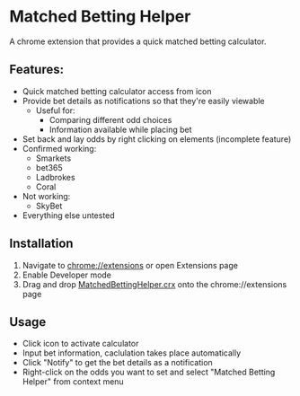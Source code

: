 # Matched Betting Helper
A chrome extension that provides a quick matched betting calculator.

## Features:
* Quick matched betting calculator access from icon
* Provide bet details as notifications so that they're easily viewable
  * Useful for:
    * Comparing different odd choices
    * Information available while placing bet
* Set back and lay odds by right clicking on elements (incomplete feature)
 * Confirmed working:
   * Smarkets
    * bet365
    * Ladbrokes
    * Coral
 * Not working:
    * SkyBet
 * Everything else untested
 
 ## Installation
 1. Navigate to [chrome://extensions](chrome://extensions) or open Extensions page
 2. Enable Developer mode
 3. Drag and drop [MatchedBettingHelper.crx](https://github.com/adamlett/MatchedBettingHelper/raw/master/MatchedBettingHelper.crx) onto the chrome://extensions page 
 
 ## Usage
  * Click icon to activate calculator
  * Input bet information, caclulation takes place automatically
  * Click "Notify" to get the bet details as a notification
  * Right-click on the odds you want to set and select "Matched Betting Helper" from context menu
 
